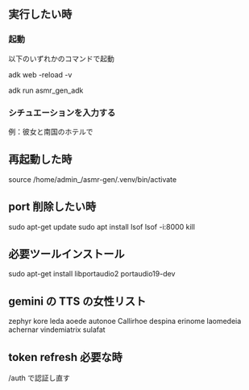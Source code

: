 ## 実行したい時
### 起動
以下のいずれかのコマンドで起動

adk web -reload -v

adk run asmr_gen_adk

### シチュエーションを入力する
例：彼女と南国のホテルで


## 再起動した時
source /home/admin_/asmr-gen/.venv/bin/activate

## port 削除したい時
sudo apt-get update
sudo apt install lsof
lsof -i:8000
kill <port number>

## 必要ツールインストール
sudo apt-get install libportaudio2 portaudio19-dev

## gemini の TTS の女性リスト
zephyr
kore
leda
aoede
autonoe
Callirhoe
despina
erinome
laomedeia
achernar
vindemiatrix
sulafat

## token refresh 必要な時
/auth で認証し直す